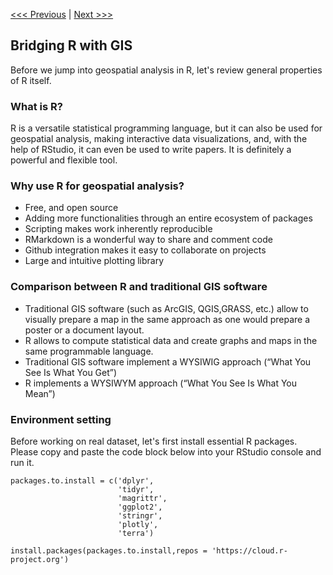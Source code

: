 [<<< Previous](Part1.md) | [Next >>>](Part3.md)  

## Bridging R with GIS

Before we jump into geospatial analysis in R, let's review general properties of R itself. 


### What is R? 

R is a versatile statistical programming language, but it can also be used for geospatial analysis, making interactive data visualizations, and, with the help of RStudio, it can even be used to write papers. It is definitely a powerful and flexible tool.

### Why use R for geospatial analysis?

- Free, and open source
- Adding more functionalities through an entire ecosystem of packages
- Scripting makes work inherently reproducible
- RMarkdown is a wonderful way to share and comment code
- Github integration makes it easy to collaborate on projects
- Large and intuitive plotting library 

### Comparison between R and traditional GIS software

- Traditional GIS software (such as ArcGIS, QGIS,GRASS, etc.) allow to visually prepare a map in the same approach as one would prepare a poster or a document layout.
- R allows to compute statistical data and create graphs and maps in the same programmable language.
- Traditional GIS software implement a WYSIWIG approach (“What You See Is What You Get”)
- R implements a WYSIWYM approach (“What You See Is What You Mean”)

### Environment setting

Before working on real dataset, let's first install essential R packages. Please copy and paste the code block below into your RStudio console and run it.

```{r install packages}
packages.to.install = c('dplyr',
                        'tidyr',
                        'magrittr',
                        'ggplot2',
                        'stringr',
                        'plotly',
                        'terra')

install.packages(packages.to.install,repos = 'https://cloud.r-project.org')
```
